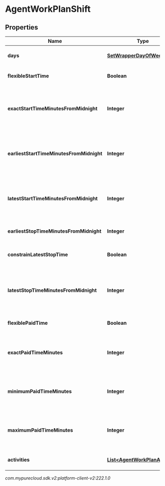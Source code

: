 # AgentWorkPlanShift


## Properties

| Name | Type | Description | Notes |
| ------------ | ------------- | ------------- | ------------- |
| **days** | [**SetWrapperDayOfWeek**](SetWrapperDayOfWeek) | Days of the week applicable for this shift |  |
| **flexibleStartTime** | **Boolean** | Whether the start time of the shift is flexible |  |
| **exactStartTimeMinutesFromMidnight** | **Integer** | Exact start time of the shift defined as offset minutes from midnight. Used if flexibleStartTime == false |  |
| **earliestStartTimeMinutesFromMidnight** | **Integer** | Earliest start time of the shift defined as offset minutes from midnight. Used if flexibleStartTime == true |  |
| **latestStartTimeMinutesFromMidnight** | **Integer** | Latest start time of the shift defined as offset minutes from midnight. Used if flexibleStartTime == true |  |
| **earliestStopTimeMinutesFromMidnight** | **Integer** | This is the earliest time a shift can end |  |
| **constrainLatestStopTime** | **Boolean** | Whether the latest stop time constraint for the shift is enabled |  |
| **latestStopTimeMinutesFromMidnight** | **Integer** | Latest stop time of the shift defined as offset minutes from midnight. Used if constrainStopTime == true |  |
| **flexiblePaidTime** | **Boolean** | Whether the paid time setting for the shift is flexible |  |
| **exactPaidTimeMinutes** | **Integer** | Exact paid time in minutes configured for the shift. Used if flexiblePaidTime == false |  |
| **minimumPaidTimeMinutes** | **Integer** | Minimum paid time in minutes configured for the shift. Used if flexiblePaidTime == true |  |
| **maximumPaidTimeMinutes** | **Integer** | Maximum paid time in minutes configured for the shift. Used if flexiblePaidTime == true |  |
| **activities** | [**List&lt;AgentWorkPlanActivity&gt;**](AgentWorkPlanActivity) | Activities configured for this shift |  |




_com.mypurecloud.sdk.v2:platform-client-v2:222.1.0_
